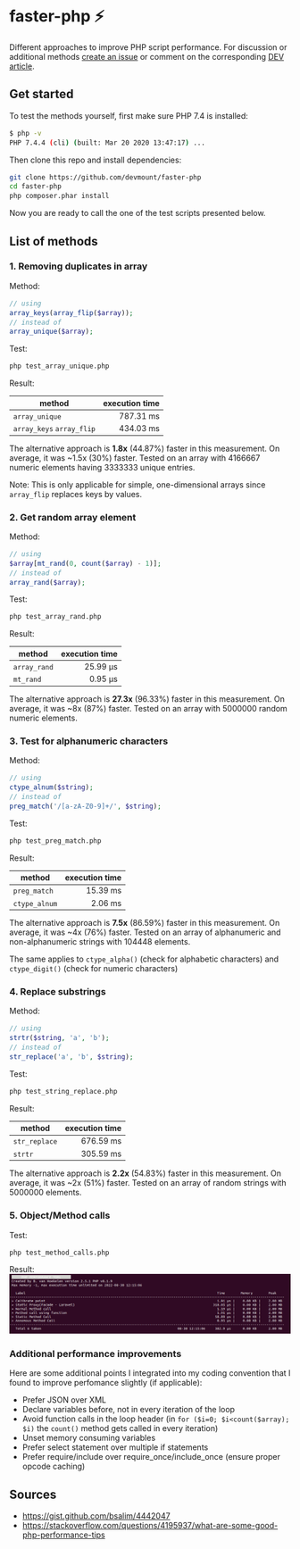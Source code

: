 # faster-php ⚡

Different approaches to improve PHP script performance. For discussion or additional methods [create an issue](https://github.com/devmount/faster-php/issues/new) or comment on the corresponding [DEV article](https://dev.to/devmount/4-php-tricks-to-boost-script-performance-ol1).

## Get started

To test the methods yourself, first make sure PHP 7.4 is installed:

```bash
$ php -v
PHP 7.4.4 (cli) (built: Mar 20 2020 13:47:17) ...
```

Then clone this repo and install dependencies:

```bash
git clone https://github.com/devmount/faster-php
cd faster-php
php composer.phar install
```

Now you are ready to call the one of the test scripts presented below.

## List of methods

### 1. Removing duplicates in array

Method:

```php
// using
array_keys(array_flip($array));
// instead of
array_unique($array);
```

Test:

```bash
php test_array_unique.php
```

Result:

| method | execution time |
|--------|---------------:|
| `array_unique` | 787.31 ms |
| `array_keys` `array_flip` | 434.03 ms |

The alternative approach is **1.8x** (44.87%) faster in this measurement. On average, it was ~1.5x (30%) faster. Tested on an array with 4166667 numeric elements having 3333333 unique entries.

Note: This is only applicable for simple, one-dimensional arrays since `array_flip` replaces keys by values.

### 2. Get random array element

Method:

```php
// using
$array[mt_rand(0, count($array) - 1)];
// instead of
array_rand($array);
```

Test:

```bash
php test_array_rand.php
```

Result:

| method | execution time |
|--------|---------------:|
| `array_rand` | 25.99 μs |
| `mt_rand` | 0.95 μs |

The alternative approach is **27.3x** (96.33%) faster in this measurement. On average, it was ~8x (87%) faster. Tested on an array with 5000000 random numeric elements.

### 3. Test for alphanumeric characters

Method:

```php
// using
ctype_alnum($string);
// instead of
preg_match('/[a-zA-Z0-9]+/', $string);
```

Test:

```bash
php test_preg_match.php
```

Result:

| method | execution time |
|--------|---------------:|
| `preg_match` | 15.39 ms |
| `ctype_alnum` | 2.06 ms |

The alternative approach is **7.5x** (86.59%) faster in this measurement. On average, it was ~4x (76%) faster. Tested on an array of alphanumeric and non-alphanumeric strings with 104448 elements.

The same applies to `ctype_alpha()` (check for alphabetic characters) and `ctype_digit()` (check for numeric characters)

### 4. Replace substrings

Method:

```php
// using
strtr($string, 'a', 'b');
// instead of
str_replace('a', 'b', $string);
```

Test:

```bash
php test_string_replace.php
```

Result:

| method | execution time |
|--------|---------------:|
| `str_replace` | 676.59 ms |
| `strtr` | 305.59 ms |

The alternative approach is **2.2x** (54.83%) faster in this measurement. On average, it was ~2x (51%) faster. Tested on an array of random strings with 5000000 elements.

### 5. Object/Method calls


Test:

```bash
php test_method_calls.php
```

Result:
![1](./img/result-1.png)


### Additional performance improvements

Here are some additional points I integrated into my coding convention that I found to improve perfomance slightly (if applicable):

- Prefer JSON over XML
- Declare variables before, not in every iteration of the loop
- Avoid function calls in the loop header (in `for ($i=0; $i<count($array); $i)` the `count()` method gets called in every iteration)
- Unset memory consuming variables
- Prefer select statement over multiple if statements
- Prefer require/include over require_once/include_once (ensure proper opcode caching)

## Sources

- <https://gist.github.com/bsalim/4442047>
- <https://stackoverflow.com/questions/4195937/what-are-some-good-php-performance-tips>
